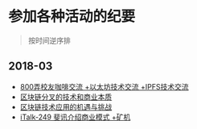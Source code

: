 # 参加各种活动的纪要

> 按时间逆序排

## 2018-03

- [800弄校友咖啡交流 +以太坊技术交流 +IPFS技术交流](2018-03/800弄校友咖啡交流-1803.md)
- [区块链分叉的技术和商业本质](2018-03/区块链分叉的技术和商业本质.md)
- [区块链技术应用的机遇与挑战](2018-03/区块链技术应用的机遇与挑战.md)
- [iTalk-249 斐讯介绍商业模式 +矿机](2018-03/iTalk-249-斐讯.md)
